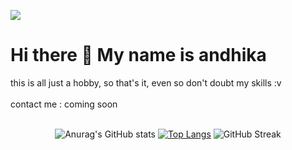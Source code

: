 ![](https://komarev.com/ghpvc/?username=your-github-Maadelka&label=PROFILE+VIEWS&style=plastic&color=blueviolet)
# Hi there 👋 My name is andhika
this is all just a hobby, so that's it, even so don't doubt my skills :v
<br>
<br>
contact me : coming soon
<br>
<br>

<div align="center" display="flex">
  
  ![Anurag's GitHub stats](https://github-readme-stats.vercel.app/api?username=Maadelka&show_icons=true&theme=radical) 
  [![Top Langs](https://github-readme-stats.vercel.app/api/top-langs/?username=Maadelka&layout=compact&theme=radical)](https://github.com/anuraghazra/github-readme-stats)
  ![GitHub Streak](https://github-readme-streak-stats.herokuapp.com?user=Maadelka&theme=tokyonight)
  
</div>


